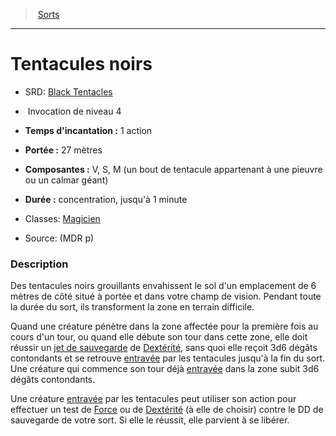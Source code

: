 ﻿> [Sorts](hd_spells.md)

---

# Tentacules noirs

- SRD: [Black Tentacles](srd_spells_black_tentacles.md)

-  Invocation de niveau 4

- **Temps d'incantation :** 1 action

- **Portée :** 27 mètres

- **Composantes :** V, S, M (un bout de tentacule appartenant à une pieuvre ou un calmar géant)

- **Durée :** concentration, jusqu'à 1 minute

- Classes: [Magicien](hd_wizard.md)

- Source: (MDR p)

### Description

Des tentacules noirs grouillants envahissent le sol d'un emplacement de 6 mètres de côté situé à portée et dans votre champ de vision. Pendant toute la durée du sort, ils transforment la zone en terrain difficile.

Quand une créature pénètre dans la zone affectée pour la première fois au cours d'un tour, ou quand elle débute son tour dans cette zone, elle doit réussir un [jet de sauvegarde](hd_abilities_jets_de_sauvegarde.md) de [Dextérité](hd_abilities_dexterity.md), sans quoi elle reçoit 3d6 dégâts contondants et se retrouve [entravée](hd_conditions_entrave.md) par les tentacules jusqu'à la fin du sort. Une créature qui commence son tour déjà [entravée](hd_conditions_entrave.md) dans la zone subit 3d6 dégâts contondants.

Une créature [entravée](hd_conditions_entrave.md) par les tentacules peut utiliser son action pour effectuer un test de [Force](hd_abilities_strength.md) ou de [Dextérité](hd_abilities_dexterity.md) (à elle de choisir) contre le DD de sauvegarde de votre sort. Si elle le réussit, elle parvient à se libérer.

